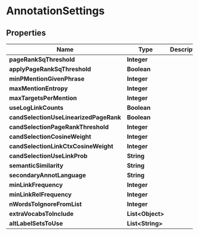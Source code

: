 # AnnotationSettings

## Properties
Name | Type | Description | Notes
------------ | ------------- | ------------- | -------------
**pageRankSqThreshold** | **Integer** |  |  [optional]
**applyPageRankSqThreshold** | **Boolean** |  |  [optional]
**minPMentionGivenPhrase** | **Integer** |  |  [optional]
**maxMentionEntropy** | **Integer** |  |  [optional]
**maxTargetsPerMention** | **Integer** |  |  [optional]
**useLogLinkCounts** | **Boolean** |  |  [optional]
**candSelectionUseLinearizedPageRank** | **Boolean** |  |  [optional]
**candSelectionPageRankThreshold** | **Integer** |  |  [optional]
**candSelectionCosineWeight** | **Integer** |  |  [optional]
**candSelectionLinkCtxCosineWeight** | **Integer** |  |  [optional]
**candSelectionUseLinkProb** | **String** |  |  [optional]
**semanticSimilarity** | **String** |  |  [optional]
**secondaryAnnotLanguage** | **String** |  |  [optional]
**minLinkFrequency** | **Integer** |  |  [optional]
**minLinkRelFrequency** | **Integer** |  |  [optional]
**nWordsToIgnoreFromList** | **Integer** |  |  [optional]
**extraVocabsToInclude** | **List&lt;Object&gt;** |  |  [optional]
**altLabelSetsToUse** | **List&lt;String&gt;** |  |  [optional]
